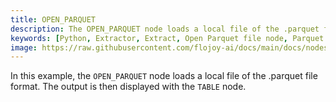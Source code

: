 ```yaml
---
title: OPEN_PARQUET
description: The OPEN_PARQUET node loads a local file of the .parquet file format. It returns the file in pandas.Dataframe type format.
keywords: [Python, Extractor, Extract, Open Parquet file node, Parquet file extraction, File manipulation tools, Flojoy Extractors documentation, Python Parquet data extraction, Parquet file handling, Data extraction from Parquet, Parquet processing with Flojoy, Parquet file opening in Python, Extracting Parquet data]
image: https://raw.githubusercontent.com/flojoy-ai/docs/main/docs/nodes/EXTRACTORS/FILE/OPEN_PARQUET/examples/EX1/output.jpeg
---
```


In this example, the `OPEN_PARQUET` node loads a local file of the .parquet file format. The output is then displayed with the `TABLE` node.